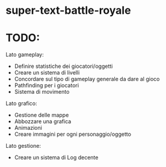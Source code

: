 # super-text-battle-royale


# TODO:
Lato gameplay:
- Definire statistiche dei giocatori/oggetti
- Creare un sistema di livelli
- Concordare sul tipo di gameplay generale da dare al gioco
- Pathfinding per i giocatori
- Sistema di movimento

Lato grafico:
- Gestione delle mappe
- Abbozzare una grafica
- Animazioni
- Creare immagini per ogni personaggio/oggetto

Lato gestione:
- Creare un sistema di Log decente
